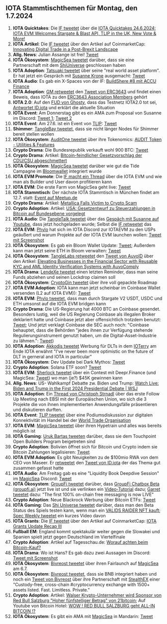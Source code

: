## IOTA Stammtischthemen für Montag, den 1.7.2024

1. **IOTA Quicktakes**: Die [IF tweetet]() über die [IOTA Quicktakes 24.6.2024: IOTA EVM Welcomes Stargate & Blast API, TLIP in the UK, New Vote & More!](https://www.youtube.com/watch?v=vmtufJNBVwo)
2. **IOTA Artikel**: Die [IF tweetet](https://x.com/iota/status/1805299857835315400) über den Artikel auf CoinmarketCap: [Innovating Digital Trade in a Post-Brexit Landscape](https://coinmarketcap.com/community/articles/66742b40f0ae6e347ada3425/)
3. **Allg. News**: Julian Assange ist frei! [Tweet](https://x.com/BitcoinMagazine/status/1805379948409954692)
4. **IOTA Ökosystem**: [MagicSea tweetet](https://x.com/MagicSeaDEX/status/1805481046504579088) darüber, dass sie eine Partnerschaft mit dem [ShiUniverse](https://x.com/Shiuniverse) geschlossen haben
5. **IOTA Adoption**: [Tatsuaki tweetet](https://x.com/Zetagammaphi/status/1805444174231069013) über seine "real world asset platform". Er hat jetzt ein Gespräch mit [Susanne Krone]() ausgemacht: [Tweet](https://x.com/Zetagammaphi/status/1805466520891293703)
6. **IOTA Audio**: Es gab ein X-Spaces von der IF: [BuildShere #8 mit ACCU Finance](https://x.com/iota/status/1805254556491694278)
7. **IOTA Adoption**: [GM retweetet](https://x.com/GM__INV/status/1805314504688873787) den [Tweet von ERC3643](https://x.com/ERC3643Org/status/1801188108039286805) und findet einen Beweis, dass IOTA zu den [ERC3643 Association Members](https://www.erc3643.org/members) gehört
8. **IOTA 2.0**: Auf den [FUD von Ghosty](https://x.com/Ghostie0815/status/1805241300511322235), dass das Testnetz IOTA2.0 tot sei, [Antwortet ID.iota](https://x.com/id_iota/status/1805273063279272406) und erklärt die aktuelle Situation
9. **IOTA Event**: Am Donnerstag gibt es ein AMA zum Proposal von Susanne im Discord: [Tweet 1](https://x.com/iota/status/1805235596035551514); [Tweet 2](https://x.com/iota/status/1805235596035551514)
10. **IOTA Event**: Am 27.6. ist ein Event von [TLIP](https://x.com/TLIP_io): [Tweet](https://x.com/TLIP_io/status/1805508384608702874)
11. **Shimmer**: [TangleBay tweetet](https://x.com/tanglebay/status/1805527109021970713), dass sie nicht länger Nodes für Shimmer bereit stellen wollen
12. **IOTA Ökosystem**: [AuditOne tweetet](https://x.com/auditone_dao/status/1805522632978096163) über ihre Tokenomics: [AUDIT Token - Utilities & Features](https://www.auditone.io/blog-posts/audit-token-utilities-features)
13. **Crypto Drama**: Die Bundesrepublik verkauft wohl 900 BTC: [Tweet](https://x.com/FurkanCCTV/status/1805546629560238383)
14. **Crypto Drama**: Artikel: [Bitcoin-feindlicher Gesetzvorschlag der CDU/CSU abgeschmettert](https://www.blocktrainer.de/blog/freiheits-und-bitcoin-feindlicher-gesetzvorschlag-der-cdu/csu)
15. **IOTA Ökosystem**: [MagicSea tweetet](https://x.com/MagicSeaDEX/status/1805586751916012004) darüber wie gut die Tide Campagne im [Bloomwallet](https://x.com/bloomwalletio) integriert wurde
16. **IOTA EVM Promote**: Die [IF macht ein Thread](https://x.com/iota/status/1805586746312142918) über die IOTA EVM und wie man als Builder und User davon profitieren kann
17. **IOTA EVM**: Die erste Farm von MagicSea geht live: [Tweet](https://x.com/MagicSeaDEX/status/1805843437792772495)
18. **IOTA Stammtisch**: Der nächste IOTA Stammtisch in München findet am 12.7. statt: [Event auf Meetup.de](https://www.meetup.com/iota-muc/events/301660915/?utm_medium=referral&utm_campaign=share-btn_savedevents_share_modal&utm_source=link)
19. **Crypto Drama**: Artikel: [Metallica Falls Victim to Crypto Scam](https://u.today/metallica-falls-victim-to-crypto-scam)
20. **Crypto Adoption**: Artikel: [USA: Gesetzentwurf zu Steuerzahlungen in Bitcoin auf Bundesebene vorgelegt](https://www.blocktrainer.de/blog/usa-gesetzentwurf-zu-steuerzahlungen-in-bitcoin-vorgelegt)
21. **IOTA Audio**: Die [TangleTalk tweetet](https://x.com/tangle_talk/status/1805874935111254132) über das [Gespäch mit Susanne auf Youtube](https://www.youtube.com/watch?v=towXlkVDWP4), dass jetzt hochgeladen wurde; Selbst die [IF retweetet](https://x.com/iota/status/1805885413250204093) das
22. **IOTA EVM**: [Phylo](https://x.com/PhyloIota) hat sich im IOTA Discord zur IOTAEVM zu den USPs geäußert und warum Projekte auf der IOTA EVM launchen wollen: [Tweet mit Screenshot](https://x.com/Vrom14286662/status/1805885863013781612)
23. **IOTA Ökosystem**: Es gab ein Bloom Wallet Update: [Tweet](https://x.com/bloomwalletio/status/1805989136324804755); Außerdem kann man jetzt seine ETH in Bloom verwalten: [Tweet](https://x.com/bloomwalletio/status/1806704475870253412)
24. **IOTA Ökosystem**: [TangleLabs retweetet](https://x.com/Tangle_Labs/status/1806270644629164320) den [Tweet von AuvoID](https://x.com/AuvoDigital/status/1806270057292407136) über den Artikel: [Elevating Businesses in the Financial Sector with Reusable KYC and AML Identity Verification Systems with AuvoComply](https://www.linkedin.com/pulse/elevating-businesses-financial-sector-reusable-kyc-aml-identity-lduqe/?trackingId=FNIzbWRSjqTLorIuo4VB3Q%3D%3D)
25. **IOTA Drama**: [LendeXe tweetet](https://x.com/LendeXeFinance/status/1806992282349900152) einen letzten Reminder, dass man seine Funds abziehen und seinen Lockdrop claimen soll
26. **IOTA Ökosystem**: [CryptoGin tweetet](https://x.com/Crypto_Gin21/status/1807349759176261957) über ihre voll gepackte Roadmap
27. **IOTA EVM Adoption**: IOTA kann man jetzt scheinbar im Coinbase Wallet versenden (L2 auf IOTA EVM)): [Tweet](https://x.com/KryptoniteAli/status/1807380679417831827)
28. **IOTA EVM**: [Phylo tweetet](https://x.com/PhyloIota/status/1805957804718727582), dass man durch Stargate V2 USDT, USDC und ETH umsonst auf die IOTA EVM bridgen kann
29. **Crypto Drama**: Die US-Regierung hat 4000 BTC an Coinbase gesendet. Besonders lustig, weil die US Regierung Coinbase als illegalen Broker deklariert hatte und Coinbase jetzt aber offensichtlich trotzdem benutzt: [Tweet](https://x.com/ErikVoorhees/status/1806105760461726023); Und jetzt verklagt Coinbase die SEC auch noch: "Coinbase behauptet, dass die Behörden "jedes ihnen zur Verfügung stehende Regulierungsinstrument genutzt haben, um die Digital-Asset-Industrie zu lähmen.": [Tweet](https://x.com/hoss_crypto/status/1806324936618774671))
30. **IOTA Adoption**: [Akkodis tweetet](https://x.com/akkodis_global/status/1806063933758865738) Werbung für DLTs in dem [IOTerry](https://x.com/io_terry) am Ende IOTA erwähnt "I've never been more optimistic on the future of DLT in gerneral and IOTA in particular"
31. **IOTA Ökosystem**: Dev Update bei Dark Mythos: [Tweet](https://x.com/DarkMythosIOTA/status/1806232040234188884)
32. **Crypto Adoption**: Solana ETF soon? [Tweet](https://x.com/TheCryptoLark/status/1806329731777753303)
33. **IOTA EVM**: [Sherlock tweetet](https://x.com/sherlockdefi/status/1806799099921887539) über ein Contest mit Deepr.Finance (und MagicSea: [Tweet](https://x.com/sherlockdefi/status/1806708425390174277)) wo man (je?) $45K gewinnen kann
34. **Allg. News**: US- Wahlkampf Debatte zw. Biden und Trump: [Watch Live: Biden and Trump in the First 2024 Presidential Debate | WSJ](https://www.youtube.com/watch?v=qqG96G8YdcE)
35. **IOTA Adoption**: Ein [Thread von Christoph Strnadl](https://x.com/archimate/status/1806394668852097345) über das erste Follow Up Meeting nach EBSI mit der Europäischen Union, wo sich die 3 Projekte die von ihnen implementierten Anwendungsfälle präsentieren und diskutieren durften.
36. **IOTA Event**: [TLIP tweetet](https://x.com/TLIP_io/status/1806343427358884291) über eine Podiumsdiskussion zur digitalen Konnektivität im Handel bei der [World Trade Organisation](https://x.com/wto)
37. **IOTA EVM**: [MagicSea tweetet](https://x.com/MagicSeaDEX/status/1806210664421040130) über ihren Hypetrain und alles was bereits möglich ist
38. **IOTA Gaming**: [Uruk Bartas tweeten](https://x.com/UrukBartas/status/1806340112243998728) darüber, dass sie dem Touchpoint Open Builders Program beigetreten sind
39. **Crypto Adoption**: Bolivien öffnet sich für Bitcoin und Crypto indem sie Bitcoin Zahlungen legalisieren: [Tweet](https://x.com/BTC_Archive/status/1806441508951806070)
40. **IOTA EVM Adoption**: Es gibt Neuigkeiten zu de $100mio RWA von dem CEO von Maseer. Er [retweetet](https://x.com/AllgoodFuturist/status/1806343013917966498) den [Tweet von ID.iota](https://x.com/id_iota/status/1804472270544396455) der das Thema gut zusammen gefasst hatte
41. **IOTA Audio**: Am Freitag  gab es eine "Liquidity Book Deepdive Session" im [MagicSea](https://x.com/MagicSeaDEX) Discord: [Tweet](https://x.com/MagicSeaDEX/status/1805247065326293173)
42. **IOTA Ökosystem**: [GroupFi tweetet](https://x.com/groupfi_ai/status/1806601748045348895) darüber, dass [GroupFi Chatbox Beta (groupfi.ai)](https://groupfi.ai/) jetzt live ist und sie verlinken ein [Video-Tutorial](https://youtu.be/lUGG7UQBUBg?feature=shared) dazu; [Garret tweetet](https://x.com/GarrettBullish/status/1806604749904744591) dazu: "The first 100% on-chain free messaging is now LIVE"
43. **Crypto Adoption**: Neue Blackrock Werbung über Bitcoin ETFs: [Tweet](https://x.com/CollinBrownXRP/status/1806638170437812268)
44. **IOTA Gaming**: Das [Shi Universe tweetet](https://x.com/Shiuniverse/status/1807123322695795168) darüber, dass man den Beta Status des Spiels testen kann, wenn man ein [VALIDS RAIDER NFT kauft](https://shi-universe.io/shi-squad); [Spec Weekly tweetet](https://x.com/SpecWeekly/status/1807693842059247720) ein kurzes Video davon
45. **IOTA Grants**: Die [IF tweetet](https://x.com/iota/status/1807474184320159792) über den Artikel auf CoinmarketCap: [IOTA Grants Update Recap III](https://coinmarketcap.com/community/articles/667ea941eaa56c48211a6603/)
46. **Fußball EM**: England kommt spektakulär weiter gegen die Slowakei und Spanien spielt jetzt gegen Deutschland im Viertelfinale
47. **Crypto Adoption**: Artikel auf Tagesschau.de: [Worauf achten beim Bitcoin-Kauf?](https://www.tagesschau.de/wirtschaft/verbraucher/bitcoin-kryptowaehrungen-handel-sicherheit-100.html)
48. **IOTA Drama**: Wo ist Hans? Es gab dazu zwei Aussagen im Discord: [Tweet mit Screenshot](https://x.com/CollinBrownXRP/status/1807338535512625563)
49. **IOTA Ökosystem**: [Bivreost tweetet](https://x.com/bivreost/status/1807339844357546127) über ihren Fairlaunch auf [MagicSea](https://x.com/MagicSeaDEX) am 6.7.
50. **IOTA Ökosystem**: [Bivreost tweetet](https://x.com/bivreost/status/1807459907110600737), dass sie BNB integriert haben und noch ein [Tweet von Bivreost](https://x.com/bivreost/status/1807363960166826479) über ihre Partnerschaft mit [StealthEX](https://x.com/StealthEX_io) einer "Custody-free, cross-chain #cryptocurrency exchange with 1500+ assets listed. Fast. Limitless. Private."
51. **Crypto Adoption**: Artikel: [Walser Krypto-Unternehmer wird Sponsor von Red Bull Salzburg "Hoher fünfstelliger Betrag" von 21bitcoin](https://www.salzburg24.at/sport/fussball/walser-krypto-unternehmer-wird-sponsor-von-red-bull-salzburg-158808718); Auf Youtube von Bitcoin Hotel: [WOW ! RED BULL SALZBURG geht ALL-IN BITCOIN !?](https://youtu.be/AfTjIGNMJZs)
52. **IOTA Ökosystem**: Es gibt ein AMA mit [MagicSea](https://x.com/MagicSeaDEX) in Mandarin: [Tweet](https://x.com/MagicSeaDEX/status/1807694229520388262)
 
